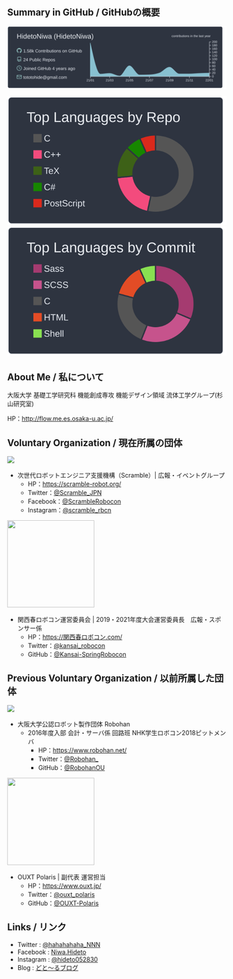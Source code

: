 ## Summary in GitHub / GitHubの概要

![](https://raw.githubusercontent.com/HidetoNiwa/HidetoNiwa/main/profile-summary-card-output/nord_dark/0-profile-details.svg)

![](https://raw.githubusercontent.com/HidetoNiwa/HidetoNiwa/main/profile-summary-card-output/nord_dark/1-repos-per-language.svg)
![](https://raw.githubusercontent.com/HidetoNiwa/HidetoNiwa/main/profile-summary-card-output/nord_dark/2-most-commit-language.svg)

## About Me / 私について

大阪大学 基礎工学研究科 機能創成専攻 機能デザイン領域 流体工学グループ(杉山研究室)

HP：http://flow.me.es.osaka-u.ac.jp/

## Voluntary Organization / 現在所属の団体

![](https://scramble-robot.org/wp-content/uploads/2020/04/webpage_top_logo.png)
- 次世代ロボットエンジニア支援機構（Scramble）| 広報・イベントグループ
    - HP：https://scramble-robot.org/
    - Twitter：[@Scramble_JPN](https://twitter.com/Scramble_JPN)
    - Facebook：[@ScrambleRobocon](https://www.facebook.com/ScrambleRobocon/)
    - Instagram：[@scramble_rbcn](https://www.instagram.com/scramble_rbcn/)

<img src="https://pbs.twimg.com/profile_images/1455761429777489922/XN138Ukf_400x400.jpg" data-canonical-src="https://pbs.twimg.com/profile_images/1455761429777489922/XN138Ukf_400x400.jpg" width="200" height="200" /> 

- 関西春ロボコン運営委員会 | 2019・2021年度大会運営委員長　広報・スポンサー係
  - HP：https://関西春ロボコン.com/
  - Twitter：[@kansai_robocon](https://twitter.com/kansai_robocon)
  - GitHub：[@Kansai-SpringRobocon](https://github.com/Kansai-SpringRobocon)

## Previous Voluntary Organization / 以前所属した団体

<img src="https://blog.robohan.net/logos/robohan2.png" data-canonical-src="https://blog2.robohan.net/logos/robohan2.png" height="200"/> 

- 大阪大学公認ロボット製作団体 Robohan
  - 2016年度入部 会計・サーバ係 回路班 NHK学生ロボコン2018ピットメンバ
    - HP：https://www.robohan.net/
    - Twitter：[@Robohan_](https://twitter.com/Robohan_)
    - GitHub：[@RobohanOU](https://github.com/RobohanOU)

<img src="https://pbs.twimg.com/media/Dih9D3lVsAAf3_1?format=jpg&name=medium" data-canonical-src="https://pbs.twimg.com/media/Dih9D3lVsAAf3_1?format=jpg&name=medium" width="200" height="200" /> 

- OUXT Polaris | 副代表 運営担当
  - HP：https://www.ouxt.jp/
  - Twitter：[@ouxt_polaris](https://twitter.com/ouxt_polaris)
  - GitHub：[@OUXT-Polaris](https://github.com/OUXT-Polaris)

## Links / リンク

- Twitter : [@hahahahaha_NNN](https://twitter.com/hahahahaha_NNNN)
- Facebook : [Niwa.Hideto](https://www.facebook.com/niwa.hideto/)
- Instagram : [@hideto052830](https://www.instagram.com/hideto052830/)
- Blog : [どと～るブログ](https://www.hahahahaha-nnn.work/)
